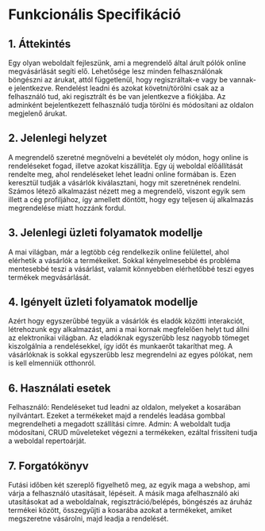 # Funkcionális Specifikáció

## 1. Áttekintés
Egy olyan weboldalt fejleszünk, ami a megrendelő által árult pólók online megvásárlását segíti elő. Lehetősége lesz minden felhasználónak böngészni az árukat, attól függetlenül, hogy regiszráltak-e vagy be vannak-e jelentkezve. Rendelést leadni és azokat követni/törölni csak az a felhasználó tud, aki regisztrált és be van jelentkezve a fiókjába. Az adminként bejelentkezett felhasználó tudja törölni és módosítani az oldalon megjelenő árukat.


## 2. Jelenlegi helyzet
A megrendelő szeretné megnövelni a bevételét oly módon, hogy online is rendeléseket fogad, illetve azokat kiszállítja. Egy új weboldal előállítását rendelte meg, ahol rendeléseket lehet leadni online formában is.  Ezen keresztül tudják a vásárlók kiválasztani, hogy mit szeretnének rendelni. Számos létező alkalmazást nézett meg a megrendelő, viszont egyik sem illett a cég profiljához, így amellett döntött, hogy egy teljesen új alkalmazás megrendelése miatt hozzánk fordul.

## 3. Jelenlegi üzleti folyamatok modellje
A mai világban, már a legtöbb cég rendelkezik online felülettel, ahol elérhetik a vásárlók a termékeiket. Sokkal kényelmesebbé és probléma mentesebbé teszi a vásárlást, valamit könnyebben elérhetőbbé teszi egyes termékek megvásárlását.


## 4. Igényelt üzleti folyamatok modellje
Azért hogy egyszerűbbé tegyük a vásárlók és eladók közötti interakciót, létrehozunk egy alkalmazást, ami a mai kornak megfelelően helyt tud állni az elektronikai világban. Az eladóknak egyszerűbb lesz nagyobb tömeget kiszolgálnia a rendelésekkel, így időt és munkaerőt takaríthat meg. A vásárlóknak is sokkal egyszerűbb lesz megrendelni az egyes pólókat, nem is kell elmenniük otthonról.


## 6. Használati esetek
Felhasználó: Rendeléseket tud leadni az oldalon, melyeket a kosarában nyilvántart. Ezeket a termékeket majd a rendelés leadása gombbal megrendelheti a megadott szállítási címre.
Admin: A weboldalt tudja módosítani, CRUD műveleteket végezni a termékeken, ezáltal frissíteni tudja a weboldal repertoárját.

## 7. Forgatókönyv
Futási időben két szereplő figyelhető meg, az egyik maga a webshop, ami várja a felhasználó utasításait, lépéseit. A másik maga afelhasználó aki utasításokat ad a weboldalnak, regisztráció/belépés, böngészés az áruház termékei között, összegyűjti a kosarába azokat a termékeket, amiket megszeretne vásárolni, majd leadja a rendelését.
